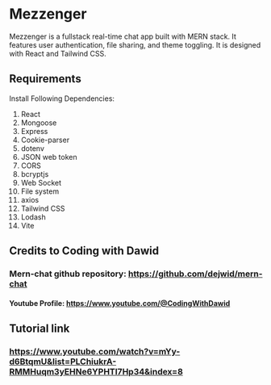 # Mezzenger

Mezzenger is a fullstack real-time chat app built with MERN stack. It features user authentication, file sharing, and theme toggling.
It is designed with React and Tailwind CSS.

## Requirements
Install Following Dependencies:
1. React
2. Mongoose
3. Express
4. Cookie-parser
5. dotenv
6. JSON web token
7. CORS
8. bcryptjs
9. Web Socket
10. File system
11. axios
12. Tailwind CSS
13. Lodash
14. Vite

## Credits to Coding with Dawid
### Mern-chat github repository: https://github.com/dejwid/mern-chat
#### Youtube Profile: https://www.youtube.com/@CodingWithDawid

## Tutorial link
### https://www.youtube.com/watch?v=mYy-d6BtqmU&list=PLChiukrA-RMMHuqm3yEHNe6YPHTI7Hp34&index=8

